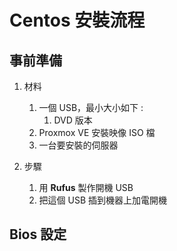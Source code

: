 Centos 安裝流程
===

事前準備
---

1. 材料

    1. 一個 USB，最小大小如下 :
        1. DVD 版本
    2. Proxmox VE 安裝映像 ISO 檔
    3. 一台要安裝的伺服器

2. 步驟

    1. 用 **Rufus** 製作開機 USB
    2. 把這個 USB 插到機器上加電開機

Bios 設定
---
